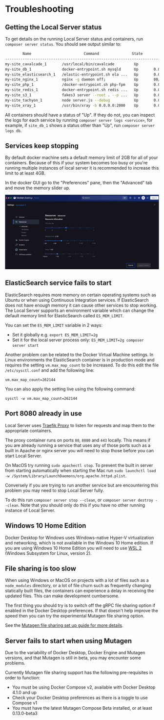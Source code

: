 # Troubleshooting

## Getting the Local Server status

To get details on the running Local Server status and containers, run `composer server status`. You should see output similar to:

```sh
        Name                        Command               State                  Ports
-----------------------------------------------------------------------------------------------------
my-site_cavalcade_1       /usr/local/bin/cavalcade         Up
my-site_db_1              docker-entrypoint.sh mysqld      Up       0.0.0.0:32818->3306/tcp
my-site_elasticsearch_1   /elastic-entrypoint.sh ela ...   Up       0.0.0.0:32821->9200/tcp, 9300/tcp
my-site_nginx_1           nginx -g daemon off;             Up       80/tcp, 0.0.0.0:32823->8080/tcp
my-site_php_1             /docker-entrypoint.sh php-fpm    Up       0.0.0.0:32822->9000/tcp
my-site_redis_1           docker-entrypoint.sh redis ...   Up       0.0.0.0:32820->6379/tcp
my-site_s3_1              fakes3 server --root . --p ...   Up       0.0.0.0:32819->8000/tcp
my-site_tachyon_1         node server.js --debug           Up       0.0.0.0:8081->8080/tcp
my-site_xray_1            /usr/bin/xray -b 0.0.0.0:2000    Up       0.0.0.0:32817->2000/tcp, 2000/udp
```

All containers should have a status of "Up". If they do not, you can inspect the logs for each service by
running `composer server logs <service>`, for example, if `site_db_1` shows a status other than "Up", run `composer server logs db`.

## Services keep stopping

By default docker machine sets a default memory limit of 2GB for all of your containers. Because of this if your system becomes too
busy or you're running multiple instances of local server it is recommended to increase this limit to at least 4GB.

In the docker GUI go to the "Preferences" pane, then the "Advanced" tab and move the memory slider up.

![Docker Advanced Settings](./assets/docker-gui-advanced.png)

## ElasticSearch service fails to start

ElasticSearch requires more memory on certain operating systems such as Ubuntu or when using Continuous Integration services. If
ElasticSearch does not have enough memory it can cause other services to stop working. The Local Server supports an environment
variable which can change the default memory limit for ElasticSearch called `ES_MEM_LIMIT`.

You can set the `ES_MEM_LIMIT` variable in 2 ways:

- Set it globally e.g. `export ES_MEM_LIMIT=2g`
- Set it for the local server process only: `ES_MEM_LIMIT=2g composer server start`

Another problem can be related to the Docker Virtual Machine settings. In Linux environments the ElasticSearch container is in
production mode and requires the setting `vm.max_map_count` to be increased. To do this edit the file `/etc/sysctl.conf` and add the
following line:

```text
vm.max_map_count=262144
```

You can also apply the setting live using the following command:

```shell
sysctl -w vm.max_map_count=262144
```

## Port 8080 already in use

Local Server uses [Traefik Proxy](https://doc.traefik.io/traefik/) to listen for requests and map them to the appropriate
containers.

The proxy container runs on ports `80`, `8080` and `443` locally. This means if you are already running a service that uses any of
those ports such as a built in Apache or nginx server you will need to stop those before you can start Local Server.

On MacOS try running `sudo apachectl stop`. To prevent the built in server from starting automatically when starting the Mac
run `sudo launchctl load -w /System/Library/LaunchDaemons/org.apache.httpd.plist`.

Conversely if you are trying to run another service but are encountering this problem you may need to stop Local Server fully.

To do this run `composer server stop --clean`, or `composer server destroy --clean`. Note that you should only do this if you have
no other running instance of Local Server.

## Windows 10 Home Edition

Docker Desktop for Windows uses Windows-native Hyper-V virtualization and networking, which is not available in the Windows 10 Home
edition. If you are using Windows 10 Home Edition you will need to
use [WSL 2](https://learn.microsoft.com/en-us/windows/wsl/tutorials/wsl-containers) (Windows Subsystem for Linux, version 2).

## File sharing is too slow

When using Windows or MacOS on projects with a lot of files such as a `node_modules` directory, or a lot of file churn such as
frequently changing statically built files, the containers can experience a delay in receiving the updated files. This can make
development cumbersome.

The first thing you should try is to switch off the gRPC file sharing option if enabled in the Docker Desktop preferences. If that
doesn't help improve the speed then you can try the experimental Mutagen file sharing option.

See the [Mutagen file sharing set up guide for more details](./mutagen-file-sharing.md).

## Server fails to start when using Mutagen

Due to the variability of Docker Desktop, Docker Engine and Mutagen versions, and that Mutagen is still in beta, you may encounter
some problems.

Currently Mutagen file sharing support has the following pre-requisites in order to function:

- You must be using Docker Compose v2, available with Docker Desktop 4.1.0 and up
- Check your Docker Desktop preferences as there is a toggle to use Compose v1
- You must have the latest Mutagen Compose Beta installed, or at least 0.13.0-beta3

